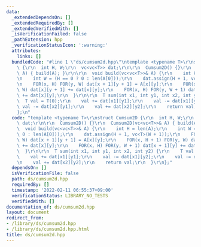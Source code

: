 ```yaml
---
data:
  _extendedDependsOn: []
  _extendedRequiredBy: []
  _extendedVerifiedWith: []
  _isVerificationFailed: false
  _pathExtension: hpp
  _verificationStatusIcon: ':warning:'
  attributes:
    links: []
  bundledCode: "#line 1 \"ds/cumsum2d.hpp\"\ntemplate <typename T>\r\nstruct Cumsum2D\
    \ {\r\n  int H, W;\r\n  vc<vc<T>> dat;\r\n\r\n  Cumsum2D() {}\r\n  Cumsum2D(vc<vc<T>>&\
    \ A) { build(A); }\r\n\r\n  void build(vc<vc<T>>& A) {\r\n    int H = len(A);\r\
    \n    int W = (H == 0 ? 0 : len(A[0]));\r\n    dat.assign(H + 1, vc<T>(W + 1));\r\
    \n    FOR(x, H) FOR(y, W) dat[x + 1][y + 1] = A[x][y];\r\n    FOR(x, H + 1) FOR(y,\
    \ W) dat[x][y + 1] += dat[x][y];\r\n    FOR(x, H) FOR(y, W + 1) dat[x + 1][y]\
    \ += dat[x][y];\r\n  }\r\n\r\n  T sum(int x1, int y1, int x2, int y2) {\r\n  \
    \  T val = T(0);\r\n    val += dat[x1][y1];\r\n    val -= dat[x1][y2];\r\n   \
    \ val -= dat[x2][y1];\r\n    val += dat[x2][y2];\r\n    return val;\r\n  }\r\n\
    };\n"
  code: "template <typename T>\r\nstruct Cumsum2D {\r\n  int H, W;\r\n  vc<vc<T>>\
    \ dat;\r\n\r\n  Cumsum2D() {}\r\n  Cumsum2D(vc<vc<T>>& A) { build(A); }\r\n\r\n\
    \  void build(vc<vc<T>>& A) {\r\n    int H = len(A);\r\n    int W = (H == 0 ?\
    \ 0 : len(A[0]));\r\n    dat.assign(H + 1, vc<T>(W + 1));\r\n    FOR(x, H) FOR(y,\
    \ W) dat[x + 1][y + 1] = A[x][y];\r\n    FOR(x, H + 1) FOR(y, W) dat[x][y + 1]\
    \ += dat[x][y];\r\n    FOR(x, H) FOR(y, W + 1) dat[x + 1][y] += dat[x][y];\r\n\
    \  }\r\n\r\n  T sum(int x1, int y1, int x2, int y2) {\r\n    T val = T(0);\r\n\
    \    val += dat[x1][y1];\r\n    val -= dat[x1][y2];\r\n    val -= dat[x2][y1];\r\
    \n    val += dat[x2][y2];\r\n    return val;\r\n  }\r\n};"
  dependsOn: []
  isVerificationFile: false
  path: ds/cumsum2d.hpp
  requiredBy: []
  timestamp: '2022-02-11 06:55:37+09:00'
  verificationStatus: LIBRARY_NO_TESTS
  verifiedWith: []
documentation_of: ds/cumsum2d.hpp
layout: document
redirect_from:
- /library/ds/cumsum2d.hpp
- /library/ds/cumsum2d.hpp.html
title: ds/cumsum2d.hpp
---
```

